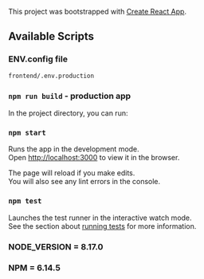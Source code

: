 This project was bootstrapped with [Create React App](https://github.com/facebook/create-react-app).

## Available Scripts

### ENV.config file
```
frontend/.env.production
```

### `npm run build` - production app

In the project directory, you can run:

### `npm start`

Runs the app in the development mode.<br>
Open [http://localhost:3000](http://localhost:3000) to view it in the browser.

The page will reload if you make edits.<br>
You will also see any lint errors in the console.

### `npm test`

Launches the test runner in the interactive watch mode.<br>
See the section about [running tests](https://facebook.github.io/create-react-app/docs/running-tests) for more information.


### NODE_VERSION = 8.17.0
### NPM = 6.14.5
